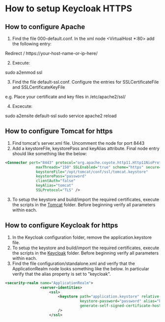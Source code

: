 # How to setup Keycloak HTTPS #

## How to configure Apache ##

1. Find the file 000-default.conf.  In the xml node <VirtualHost *:80> add the following entry:

Redirect / https://your-host-name-or-ip-here/

2. Execute:

sudo a2enmod ssl

3. Find the file default-ssl.conf.  Configure the entries for SSLCertificateFile and SSLCertificateKeyFile

e.g.  Place your certificate and key files in /etc/apache2/ssl/

4. Excecute:

sudo a2ensite default-ssl
sudo service apache2 reload

## How to configure Tomcat for https ##

1. Find tomcat's server.xml file.  Uncomment the <Connector> node for port 8443
 2. Add a keystoreFile, keystorePass and keyAlias attribute.  Final node entry should like something like the below:
  
  ```xml
<Connector port="8443" protocol="org.apache.coyote.http11.Http11NioProtocol"
                maxThreads="150" SSLEnabled="true" scheme="https" secure="true"
                keystoreFile="/opt/tomcat/conf/ssl/tomcat.keystore"
                keystorePass="password"
                clientAuth="false"
                keyAlias="tomcat"
                SSLProtocol="TLS" />
```
3. To setup the keystore and build/import the required certificates, execute the scripts in the [Tomcat](http://github.com/hres/cfg-classification-keycloak/tree/master/scripts/ssl/tomcat) folder.  Before beginning verify all parameters within each.

## How to configure Keycloak for https ##

1. In the Keycloak configuration folder, remove the application.keystore file.
2. To setup the keystore and build/import the required certificates, execute the scripts in the [Keycloak](http://github.com/hres/cfg-classification-keycloak/tree/master/scripts/ssl/keycloak) folder.  Before beginning verify all parameters within each.
3. Find the file configuration/standalone.xml and verify that the ApplicationRealm node looks something like the below.  In particular verify that the alias property is set to "keycloak".

```xml
<security-realm name="ApplicationRealm">
                <server-identities>
                    <ssl>
                        <keystore path="application.keystore" relative-to="jboss.server.config.dir"
                                  keystore-password="password" alias="keycloak" key-password="password"
                                  generate-self-signed-certificate-host="localhost"
                        />
                    </ssl>
```

